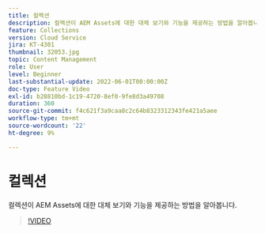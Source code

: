 ```yaml
---
title: 컬렉션
description: 컬렉션이 AEM Assets에 대한 대체 보기와 기능을 제공하는 방법을 알아봅니다.
feature: Collections
version: Cloud Service
jira: KT-4301
thumbnail: 32053.jpg
topic: Content Management
role: User
level: Beginner
last-substantial-update: 2022-06-01T00:00:00Z
doc-type: Feature Video
exl-id: b28810bd-1c19-4720-8ef0-9fe8d3a49708
duration: 360
source-git-commit: f4c621f3a9caa8c2c64b8323312343fe421a5aee
workflow-type: tm+mt
source-wordcount: '22'
ht-degree: 9%

---
```


# 컬렉션

컬렉션이 AEM Assets에 대한 대체 보기와 기능을 제공하는 방법을 알아봅니다.

>[!VIDEO](https://video.tv.adobe.com/v/32053?quality=12&learn=on)
